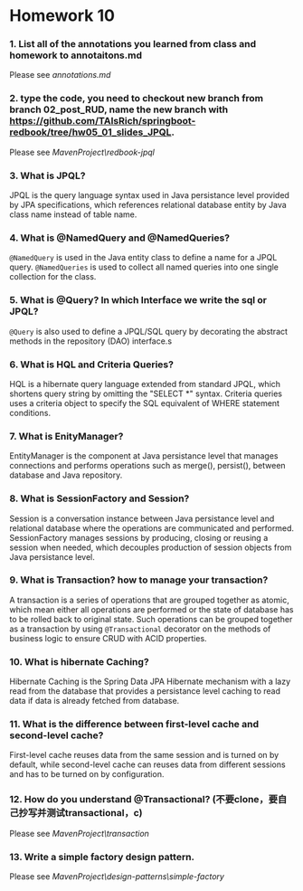 # Homework 10
### 1.  List all of the annotations you learned from class and homework to annotaitons.md
Please see *annotations.md*
### 2.  type the code, you need to checkout new branch from branch 02_post_RUD, name the new branch with https://github.com/TAIsRich/springboot-redbook/tree/hw05_01_slides_JPQL.
Please see *MavenProject\redbook-jpql*
### 3.  What is JPQL?
JPQL is the query language syntax used in Java persistance level provided by JPA specifications, which references relational database entity by Java class name instead of table name.
### 4.  What is @NamedQuery and @NamedQueries?
`@NamedQuery` is used in the Java entity class to define a name for a JPQL query. `@NamedQueries` is used to collect all named queries into one single collection for the class.
### 5.  What is @Query? In which Interface we write the sql or JPQL?
`@Query` is also used to define a JPQL/SQL query by decorating the abstract methods in the repository (DAO) interface.s
### 6.  What is HQL and Criteria Queries?
HQL is a hibernate query language extended from standard JPQL, which shortens query string by omitting the "SELECT *" syntax. Criteria queries uses a criteria object to specify the SQL equivalent of WHERE statement conditions.
### 7. What is EnityManager?
EntityManager is the component at Java persistance level that manages connections and performs operations such as merge(), persist(), between database and Java repository.
### 8.  What is SessionFactory and Session?
Session is a conversation instance between Java persistance level and relational database where the operations are communicated and performed. SessionFactory manages sessions by producing, closing or reusing a session when needed, which decouples production of session objects from Java persistance level.
### 9.  What is Transaction? how to manage your transaction?
A transaction is a series of operations that are grouped together as atomic, which mean either all operations are performed or the state of database has to be rolled back to original state. Such operations can be grouped together as a transaction by using `@Transactional` decorator on the methods of business logic to ensure CRUD with ACID properties.
### 10. What is hibernate Caching?
Hibernate Caching is the Spring Data JPA Hibernate mechanism with a lazy read from the database that provides a persistance level caching to read data if data is already fetched from database.
### 11. What is the difference between first-level cache and second-level cache?
First-level cache reuses data from the same session and is turned on by default, while second-level cache can reuses data from different sessions and has to be turned on by configuration.
### 12. How do you understand @Transactional? (不要clone，要自己抄写并测试transactional，c)
Please see *MavenProject\transaction*
### 13. Write a simple factory design pattern.
Please see *MavenProject\design-patterns\simple-factory*